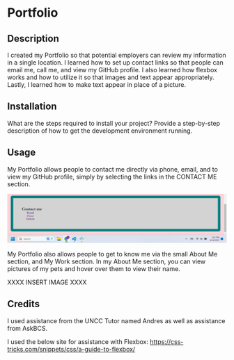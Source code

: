 # Portfolio

## Description

I created my Portfolio so that potential employers can review my information in a single location. I learned how to set up contact links so that people can email me, call me, and view my GitHub profile. I also learned how flexbox works and how to utilize it so that images and text appear appropriately. Lastly, I learned how to make text appear in place of a picture. 

## Installation

What are the steps required to install your project? Provide a step-by-step description of how to get the development environment running.

## Usage

My Portfolio allows people to contact me directly via phone, email, and to view my GitHub profile, simply by selecting the links in the CONTACT ME section. 

![CONTACT ME Section](./Images/Contact%20me.png)

My Portfolio also allows people to get to know me via the small About Me section, and My Work section. In my About Me section, you can view pictures of my pets and hover over them to view their name. 

XXXX INSERT IMAGE XXXX

## Credits

I used assistance from the UNCC Tutor named Andres as well as assistance from AskBCS.

I used the below site for assistance with Flexbox: 
https://css-tricks.com/snippets/css/a-guide-to-flexbox/



